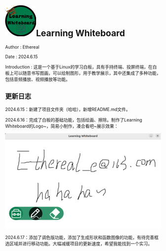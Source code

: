 # ![logo_100x100](./icon/logo_100x100.png)Learning Whiteboard

Author : Ethereal

Date : 2024.6.15

Introduction : 这是一个基于Linux的学习白板，具有手持终端、投屏终端，在白板上可以随意书写图画，可以绘制图形，用于教学展示，其中还集成了多种功能，包括音频播放、视频播放等功能。

## 更新日志 

2024.6.15：新建了项目文件夹（哈哈），新增README.md文件。

2024.6.16：完成了白板的基础功能，包括绘画、擦除。制作了Learning Whiteboard的Logo~，简易小制作，凑合看吧~展示效果：

![](./images/image-20240616214354552.png)

2024.6.17：添加了调色版功能，添加了生成形状和函数图像的功能，有待完善框选区域并进行移动功能。大幅减缓项目的更新速度，希望我能找到一个实习。
